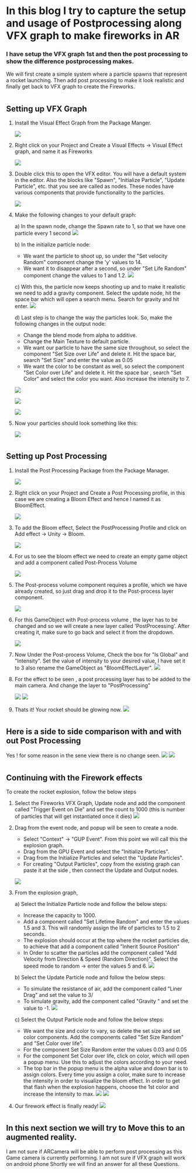 # In this blog I try to capture the setup and usage of Postprocessing along VFX graph to make fireworks in AR

###  I have setup the VFX graph 1st and then the post processing to show the difference postprocessing makes.
We will first create a simple system where a particle spawns that represent a rocket launching. Then add post processing to make it look realistic and finally get back to VFX graph to create the Fireworks.    
#
## Setting up VFX Graph

1) Install the Visual Effect Graph from the Package Manger.

    ![](Img_and_Vid/VisualEffectGraph.png)

2) Right click on your Project and Create a Visual Effects -> Visual Effect graph, and name it as Fireworks

    ![](Img_and_Vid/VECreation.png) 

3) Double click this to open the VFX editor. You will have a default system in the editor. Also the blocks like "Spawn", "Initialize Particle", "Update Particle", etc. that you see are called as nodes. These nodes have various components that provide functionality to the particles.

    ![](Img_and_Vid/VFXGraph.png) 


4) Make the following changes to your default graph:

    a) In the spawn node, change the Spawn rate to 1, so that we have one particle every 1 second
        ![](Img_and_Vid/VXF1.png)

    b) In the initialize particle node:
    - We want the particle to shoot up, so under the "Set velocity Random" component change the 'y' values to 14.
    - We want it to disappear after a second, so under "Set Life Random" component change the values to 1 and 1.2.
        ![](Img_and_Vid/VXF2.png)

    c) With this, the particle now keeps shooting up and to make it realistic we need to add a gravity component. Select the update node, hit the space bar which will open a search menu. Search for gravity and hit enter.
        ![](Img_and_Vid/VXF3.png)

    d) Last step is to change the way the particles look. So, make the following changes in the output node:
    - Change the blend mode from alpha to additive.
    - Change the Main Texture to default particle.
    - We want our particle to have the same size throughout, so select the component "Set Size over Life" and delete it. Hit the space bar, search "Set Size" and enter the value as 0.05
    - We want the color to be constant as well, so select the component "Set Color over Life" and delete it. Hit the space bar , search "Set Color" and select the color you want. Also increase the intensity to 7.
    
    ![](Img_and_Vid/VXF5.png) 
    
     ![](Img_and_Vid/VXF4.png) 
     
     ![](Img_and_Vid/VXF6.png)


5) Now your particles should look something like this:

     ![](Img_and_Vid/VFXBefore.gif)


#

## Setting up Post Processing

1) Install the Post Processing Package from the Package Manager.

    ![](Img_and_Vid/PostProcessing.png) 

2) Right click on your Project and Create a Post Processing profile, in this case we are creating a Bloom Effect and hence I named it as BloomEffect.

    ![](Img_and_Vid/PPCreation.png) 

3) To add the Bloom effect, Select the PostProcessing Profile and click on Add effect -> Unity -> Bloom. 

    ![](Img_and_Vid/PPAddBloomEffect.png) 

4) For us to see the bloom effect we need to create an empty game object and add a component called Post-Process Volume

    ![](Img_and_Vid/PPAddComponent.png) 


5) The Post-process volume component requires a profile, which we have already created, so just drag and drop it to the Post-process layer component.

    ![](Img_and_Vid/PPAddBloomToPPVolume.png) 

6) For this GameObject with Post-process volume , the layer has to be changed and so we will create a new layer called 'PostProcessing'. After creating it, make sure to go back and select it from the dropdown. 

    ![](Img_and_Vid/PPAddLayer.png) 

7) Now Under the Post-process Volume, Check the box for  "Is Global" and "Intensity". Set the value of intensity to your desired value, I have set it to 3 also rename the GameObject as "BloomEffectLayer".
    ![](Img_and_Vid/PPBloomFinal.png) 

8) For the effect to be seen , a post processing layer has to be added to the main camera. And change the layer to "PostProcessing"

    ![](Img_and_Vid/PPCamLayer.png) 
    ![](Img_and_Vid/PPCamLayer2.png) 


9) Thats it! Your rocket should be glowing now.
    ![](Img_and_Vid/VFXBloomEffect.gif) 

#
## Here is a side to side comparison with and with out Post Processing 

Yes ! for some reason in the sene view there is no change seen.
   ![](Img_and_Vid/VFXBefore.gif) 
   ![](Img_and_Vid/VFXBloomEffect.gif) 

#
## Continuing with the Firework effects

To create the rocket explosion, follow the below steps

1) Select the Fireworks VFX Graph, Update node and add the component called "Trigger Event on Die" and set the count to 1000 (this is number of particles that will get instantiated once it dies)
     ![](Img_and_Vid/VXF7.png)

2) Drag from the event node, and popup will be seen to create a node.
    - Select "Context" -> "GUP Event". From this point we will call this the explosion graph.
    - Drag from the GPU Event and select the "Initialize Particles".
    - Drag from the Initialize Particles and select the "Update Particles".
    - For creating "Output Particles", copy from the existing graph can paste it at the side , then connect the Update and Output nodes.

    ![](Img_and_Vid/VFXExplosion.gif)

3) From the explosion graph,

    a) Select the Initialize Particle node and follow the below steps:
    - Increase the capacity to 1000.
    - Add a component called "Set Lifetime Random" and enter the values 1.5 and 3. This will randomly assign the life of particles to 1.5 to 2 seconds.
    - The explosion should occur at the top where the rocket particles die, to achieve that add a component called "Inherit Source Position"
    - In Order to scatter the particles add the component called "Add Velocity from Direction & Speed (Random Direction)". Select the speed mode to random -> enter the values 5 and 6.
            ![](Img_and_Vid/VXF8.png)

    b) Select the Update Particle node and follow the below steps:
    - To simulate the resistance of air, add the component called "Liner Drag" and set the value to 3/
    - To simulate gravity, add the component called "Gravity " and set the value to -1.
            ![](Img_and_Vid/VXF9.png)

    c) Select the Output Particle node and follow the below steps:
    - We want the size and color to vary, so delete the set size and set color components. Add the components called "Set Size Random" and "Set Color over life".
    - For the component Set Size Random enter the values 0.03 and 0.05
    - For the component Set Color over life, click on color, which will open a popup menu. Use this to adjust the colors according to your need. 
    - The top bar in the popup menu is the alpha value and down bar is to assign colors. Every time you assign a color, make sure to increase the intensity in order to visualize the bloom effect. In order to get that flash when the explosion happens, choose the 1st color and increase the intensity to max.
        ![](Img_and_Vid/VXF10.png)
        ![](Img_and_Vid/VFXExpolosion2.gif)

4)  Our firework effect is finally ready!
![](Img_and_Vid/VFXFirework.gif)

#

## In this next section we will try to Move this to an augmented reality.

I am not sure if ARCamera will be able to perform post processing as this Game camera is currently performing.
I am not sure if VFX graph will work on android phone
Shortly we will find an answer for all these Questions.

